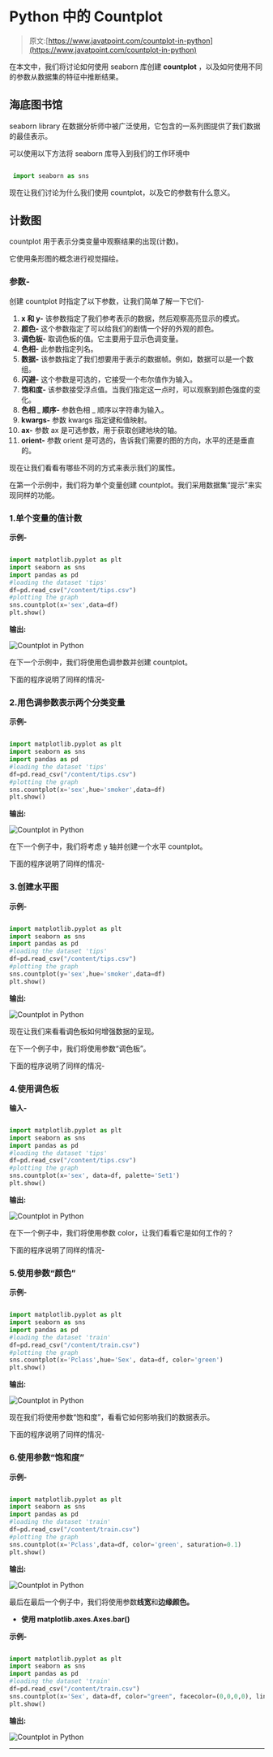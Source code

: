 # Python 中的 Countplot

> 原文:[https://www.javatpoint.com/countplot-in-python](https://www.javatpoint.com/countplot-in-python)

在本文中，我们将讨论如何使用 seaborn 库创建 **countplot** ，以及如何使用不同的参数从数据集的特征中推断结果。

## 海底图书馆

seaborn library 在数据分析师中被广泛使用，它包含的一系列图提供了我们数据的最佳表示。

可以使用以下方法将 seaborn 库导入到我们的工作环境中

```py

 import seaborn as sns 

```

现在让我们讨论为什么我们使用 countplot，以及它的参数有什么意义。

## 计数图

countplot 用于表示分类变量中观察结果的出现(计数)。

它使用条形图的概念进行视觉描绘。

### 参数-

创建 countplot 时指定了以下参数，让我们简单了解一下它们-

1.  **x 和 y-** 该参数指定了我们参考表示的数据，然后观察高亮显示的模式。
2.  **颜色-** 这个参数指定了可以给我们的剧情一个好的外观的颜色。
3.  **调色板-** 取调色板的值。它主要用于显示色调变量。
4.  **色相-** 此参数指定列名。
5.  **数据-** 该参数指定了我们想要用于表示的数据帧。例如，数据可以是一个数组。
6.  **闪避-** 这个参数是可选的，它接受一个布尔值作为输入。
7.  **饱和度-** 该参数接受浮点值。当我们指定这一点时，可以观察到颜色强度的变化。
8.  **色相 _ 顺序-** 参数色相 _ 顺序以字符串为输入。
9.  **kwargs-** 参数 kwargs 指定键和值映射。
10.  **ax-** 参数 ax 是可选参数，用于获取创建地块的轴。
11.  **orient-** 参数 orient 是可选的，告诉我们需要的图的方向，水平的还是垂直的。

现在让我们看看有哪些不同的方式来表示我们的属性。

在第一个示例中，我们将为单个变量创建 countplot。我们采用数据集“提示”来实现同样的功能。

### 1.单个变量的值计数

**示例-**

```py

import matplotlib.pyplot as plt
import seaborn as sns
import pandas as pd
#loading the dataset 'tips'
df=pd.read_csv("/content/tips.csv")
#plotting the graph
sns.countplot(x='sex',data=df)
plt.show()

```

**输出:**

![Countplot in Python](img/ee201ec2cfa03708c25905dea9a817a0.png)

在下一个示例中，我们将使用色调参数并创建 countplot。

下面的程序说明了同样的情况-

### 2.用色调参数表示两个分类变量

**示例-**

```py

import matplotlib.pyplot as plt
import seaborn as sns
import pandas as pd
#loading the dataset 'tips'
df=pd.read_csv("/content/tips.csv")
#plotting the graph
sns.countplot(x='sex',hue='smoker',data=df)
plt.show()

```

**输出:**

![Countplot in Python](img/8e7ab7dc0e132f962fb775c11de62985.png)

在下一个例子中，我们将考虑 y 轴并创建一个水平 countplot。

下面的程序说明了同样的情况-

### 3.创建水平图

**示例-**

```py

import matplotlib.pyplot as plt
import seaborn as sns
import pandas as pd
#loading the dataset 'tips'
df=pd.read_csv("/content/tips.csv")
#plotting the graph
sns.countplot(y='sex',hue='smoker',data=df)
plt.show()

```

**输出:**

![Countplot in Python](img/d833e8f5267179d7c7c53ded54378193.png)

现在让我们来看看调色板如何增强数据的呈现。

在下一个例子中，我们将使用参数“调色板”。

下面的程序说明了同样的情况-

### 4.使用调色板

**输入-**

```py

import matplotlib.pyplot as plt
import seaborn as sns
import pandas as pd
#loading the dataset 'tips'
df=pd.read_csv("/content/tips.csv")
#plotting the graph
sns.countplot(x='sex', data=df, palette='Set1')
plt.show()

```

**输出:**

![Countplot in Python](img/17f47d35924d411f2cb70103c74f1e0d.png)

在下一个例子中，我们将使用参数 color，让我们看看它是如何工作的？

下面的程序说明了同样的情况-

### 5.使用参数“颜色”

**示例-**

```py

import matplotlib.pyplot as plt
import seaborn as sns
import pandas as pd
#loading the dataset 'train'
df=pd.read_csv("/content/train.csv")
#plotting the graph
sns.countplot(x='Pclass',hue='Sex', data=df, color='green')
plt.show()

```

**输出:**

![Countplot in Python](img/a6e63a5a90caf0f24787f453b6bc11da.png)

现在我们将使用参数“饱和度”，看看它如何影响我们的数据表示。

下面的程序说明了同样的情况-

### 6.使用参数“饱和度”

**示例-**

```py

import matplotlib.pyplot as plt
import seaborn as sns
import pandas as pd
#loading the dataset 'train'
df=pd.read_csv("/content/train.csv")
#plotting the graph
sns.countplot(x='Pclass',data=df, color='green', saturation=0.1)
plt.show()

```

**输出:**

![Countplot in Python](img/012d874a3b18af43934c82cb9ae68e79.png)

最后在最后一个例子中，我们将使用参数**线宽**和**边缘颜色。**

*   **使用 matplotlib.axes.Axes.bar()**

**示例-**

```py

import matplotlib.pyplot as plt
import seaborn as sns
import pandas as pd
#loading the dataset 'train'
df=pd.read_csv("/content/train.csv")
sns.countplot(x='Sex', data=df, color="green", facecolor=(0,0,0,0), linewidth=5, edgecolor=sns.color_palette("BrBG",2))
plt.show()

```

**输出:**

![Countplot in Python](img/4e75bf46182c331a09a2df701903c9f5.png)

* * *